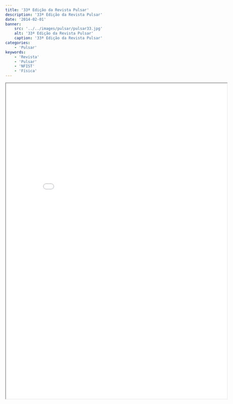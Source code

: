 ```yaml
---
title: '33ª Edição da Revista Pulsar'
description: '33ª Edição da Revista Pulsar'
date: '2014-02-01'
banner:
    src: '../../images/pulsar/pulsar33.jpg'
    alt: '33ª Edição da Revista Pulsar'
    caption: '33ª Edição da Revista Pulsar'
categories:
    - 'Pulsar'
keywords:
    - 'Revista'
    - 'Pulsar'
    - 'NFIST'
    - 'Física'
---
```


<iframe width="700" height="1000" src="../../pulsar/pulsar33.pdf"></iframe>
